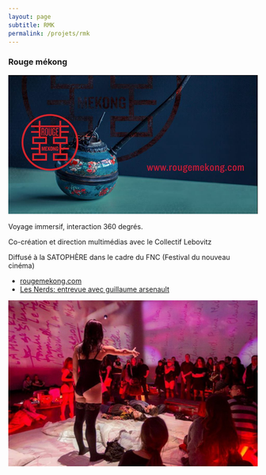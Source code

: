 ```yaml
---
layout: page
subtitle: RMK
permalink: /projets/rmk
---
```

### Rouge mékong
![img_rmk_01.jpg](../../assets/img/img_rmk_01.jpg)

Voyage immersif,  interaction 360 degrés.

Co-création et direction multimédias avec le Collectif Lebovitz

Diffusé à la SATOPHÈRE dans le cadre du FNC (Festival du nouveau cinéma)

* [rougemekong.com](www.rougemekong.com)
* [Les Nerds: entrevue avec guillaume arsenault](http://www.lesnerds.ca/rouge-mekong-voyage-immersif-entrevue-avec-guillaume-arsenault/)




![img_rmk_01.jpg](../../assets/img/img_rmk_02.jpg)

